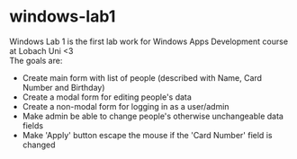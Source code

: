 # windows-lab1
Windows Lab 1 is the first lab work for Windows Apps Development course at Lobach Uni <3  
The goals are:
- Create main form with list of people (described with Name, Card Number and Birthday)
- Create a modal form for editing people's data
- Create a non-modal form for logging in as a user/admin
- Make admin be able to change people's otherwise unchangeable data fields
- Make 'Apply' button escape the mouse if the 'Card Number' field is changed
